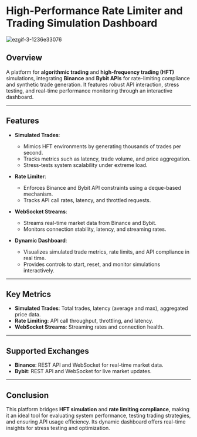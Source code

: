 # High-Performance Rate Limiter and Trading Simulation Dashboard  
![ezgif-3-1236e33076](https://github.com/user-attachments/assets/f8ccf4e7-55cf-4891-9db7-adc9c96e1bff)

## Overview  
A platform for **algorithmic trading** and **high-frequency trading (HFT)** simulations, integrating **Binance** and **Bybit APIs** for rate-limiting compliance and synthetic trade generation. It features robust API interaction, stress testing, and real-time performance monitoring through an interactive dashboard.

---

## Features  
- **Simulated Trades**:  
  - Mimics HFT environments by generating thousands of trades per second.  
  - Tracks metrics such as latency, trade volume, and price aggregation.  
  - Stress-tests system scalability under extreme load.  

- **Rate Limiter**:  
  - Enforces Binance and Bybit API constraints using a deque-based mechanism.  
  - Tracks API call rates, latency, and throttled requests.  

- **WebSocket Streams**:  
  - Streams real-time market data from Binance and Bybit.  
  - Monitors connection stability, latency, and streaming rates.  

- **Dynamic Dashboard**:  
  - Visualizes simulated trade metrics, rate limits, and API compliance in real time.  
  - Provides controls to start, reset, and monitor simulations interactively.

---

## Key Metrics  
- **Simulated Trades**: Total trades, latency (average and max), aggregated price data.  
- **Rate Limiting**: API call throughput, throttling, and latency.  
- **WebSocket Streams**: Streaming rates and connection health.  

---

## Supported Exchanges  
- **Binance**: REST API and WebSocket for real-time market data.  
- **Bybit**: REST API and WebSocket for live market updates.

---

## Conclusion  
This platform bridges **HFT simulation** and **rate limiting compliance**, making it an ideal tool for evaluating system performance, testing trading strategies, and ensuring API usage efficiency. Its dynamic dashboard offers real-time insights for stress testing and optimization.
